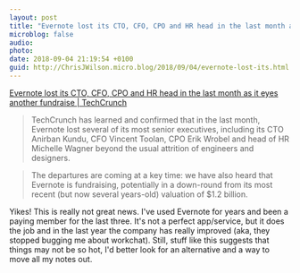 ```yaml
---
layout: post
title: "Evernote lost its CTO, CFO, CPO and HR head in the last month as it eyes another fundraise | TechCrunch"
microblog: false
audio: 
photo: 
date: 2018-09-04 21:19:54 +0100
guid: http://ChrisJWilson.micro.blog/2018/09/04/evernote-lost-its.html
---
```

[Evernote lost its CTO, CFO, CPO and HR head in the last month as it eyes another fundraise | TechCrunch](https://techcrunch.com/2018/09/04/evernote-lost-its-cto-cfo-cpo-and-hr-head-in-the-last-month-as-it-eyes-another-fundraise/)
> TechCrunch has learned and confirmed that in the last month, Evernote  lost several of its most senior executives, including its CTO Anirban Kundu, CFO Vincent Toolan, CPO Erik Wrobel and head of HR Michelle Wagner beyond the usual attrition of engineers and designers.

> The departures are coming at a key time: we have also heard that Evernote is fundraising, potentially in a down-round from its most recent (but now several years-old) valuation of $1.2 billion.

Yikes! This is really not great news. I've used Evernote for years and been a paying member for the last three. It's not a perfect app/service, but it does the job and in the last year the company has really improved (aka, they stopped bugging me about workchat). Still, stuff like this suggests that things may not be so hot, I'd better look for an alternative and a way to move all my notes out. 
